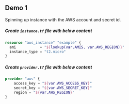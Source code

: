 
## Demo 1

Spinning up instance with the AWS account and secret id.

##### Create `instance.tf` file with below content

```terraform 
resource "aws_instance" "example" {
  ami           = "${lookup(var.AMIS, var.AWS_REGION)}"
  instance_type = "t2.micro"
}
```

##### Create `provider.tf` file with below content

```terraform
provider "aws" {
    access_key = "${var.AWS_ACCESS_KEY}"
    secret_key = "${var.AWS_SECRET_KEY}"
    region = "${var.AWS_REGION}"
}
```
